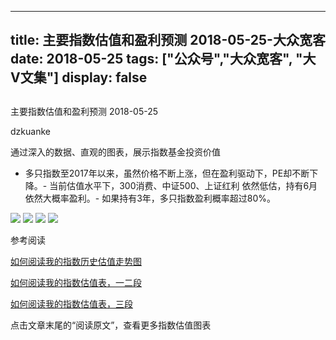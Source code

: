 
---
title:   主要指数估值和盈利预测 2018-05-25-大众宽客
date: 2018-05-25
tags: ["公众号","大众宽客", "大V文集"]
display: false
---


## 



主要指数估值和盈利预测 2018-05-25




dzkuanke




通过深入的数据、直观的图表，展示指数基金投资价值

- 多只指数至2017年以来<h-char unicode="ff0c" class="biaodian cjk bd-end bd-cop bd-hangable bd-jiya"><h-inner>，</h-inner></h-char>虽然价格不断上涨<h-char unicode="ff0c" class="biaodian cjk bd-end bd-cop bd-hangable bd-jiya"><h-inner>，</h-inner></h-char>但在盈利驱动下<h-char unicode="ff0c" class="biaodian cjk bd-end bd-cop bd-hangable bd-jiya"><h-inner>，</h-inner></h-char>PE却不断下降<h-char unicode="3002" class="biaodian cjk bd-end bd-cop bd-hangable bd-jiya"><h-inner>。</h-inner></h-char>- 当前估值水平下<h-char unicode="ff0c" class="biaodian cjk bd-end bd-cop bd-hangable bd-jiya"><h-inner>，</h-inner></h-char>300消费<h-char unicode="3001" class="biaodian cjk bd-end bd-cop bd-hangable bd-jiya"><h-inner>、</h-inner></h-char>中证500<h-char unicode="3001" class="biaodian cjk bd-end bd-cop bd-hangable bd-jiya"><h-inner>、</h-inner></h-char>上证红利 依然低估<h-char unicode="ff0c" class="biaodian cjk bd-end bd-cop bd-hangable bd-jiya"><h-inner>，</h-inner></h-char>持有6月依然大概率盈利<h-char unicode="3002" class="biaodian cjk bd-end bd-cop bd-hangable bd-jiya"><h-inner>。</h-inner></h-char>- 如果持有3年<h-char unicode="ff0c" class="biaodian cjk bd-end bd-cop bd-hangable bd-jiya"><h-inner>，</h-inner></h-char>多只指数盈利概率超过80%。


<img class="" data-copyright="0" data-ratio="0.5232774674115456" data-s="300,640" src="https://mmbiz.qpic.cn/mmbiz_png/PKw3FQPmhIjyS1LMpaGTcEnZdavhmD5o1H0K7f4N61EyoxRGnxO6geyJn2hXmR4KW3AAlH4xJ1koVcamJiaZWIg/640?wx_fmt=png" data-type="png" data-w="1074" style="">





<img class="" data-copyright="0" data-ratio="0.6" data-s="300,640" src="https://mmbiz.qpic.cn/mmbiz_png/PKw3FQPmhIjyS1LMpaGTcEnZdavhmD5ovOUXibvAgHQqDKBPa3oK5wia0nH8vfeYdrbT1BjCYRo1E2CUPd5Q3PYA/640?wx_fmt=png" data-type="png" data-w="720" style="">

<img class="" data-copyright="0" data-ratio="0.6" data-s="300,640" src="https://mmbiz.qpic.cn/mmbiz_png/PKw3FQPmhIjyS1LMpaGTcEnZdavhmD5oE54KGdjJb90YgF94iaP7qZMrnAtylxwCWx1lxibBCCn53tfLYicjh0WRw/640?wx_fmt=png" data-type="png" data-w="720" style="">

<img class="" data-copyright="0" data-ratio="0.6" data-s="300,640" src="https://mmbiz.qpic.cn/mmbiz_png/PKw3FQPmhIjyS1LMpaGTcEnZdavhmD5oQbQnwKOOmNEVxeVlgcxIHKKzfbYNaJ0X6Epib3lrY0BIXSBSibS484nQ/640?wx_fmt=png" data-type="png" data-w="720" style="">



参考阅读

[如何阅读我的指数历史估值走势图](http://mp.weixin.qq.com/s?__biz=MzAwMTc1MDcwNw==&amp;mid=2648272715&amp;idx=1&amp;sn=d24a7d159b4759e7d1b0a4ab0aaa9c46&amp;chksm=82f92c97b58ea5811a332f94fe1737016e3746b24be59485368eafaf094ef53f828688cb62ae&amp;scene=21#wechat_redirect)

[如何阅读我的指数估值表，一二段](http://mp.weixin.qq.com/s?__biz=MzAwMTc1MDcwNw==&amp;mid=2648272034&amp;idx=1&amp;sn=12b1858af175753f5ccebc0bc6c4cb4f&amp;chksm=82f92f7eb58ea668f844f51102599d20bb8730f438010159de83e85a4a34df3d44d568a9feb2&amp;scene=21#wechat_redirect)

[如何阅读我的指数估值表，三段](http://mp.weixin.qq.com/s?__biz=MzAwMTc1MDcwNw==&amp;mid=2648272039&amp;idx=1&amp;sn=09c59d023c3ce227046966f260777cd5&amp;chksm=82f92f7bb58ea66dab5c428c2205bd4dda180360b643b28a357ab3e73a38d19303124242ad4d&amp;scene=21#wechat_redirect)



点击文章末尾的“阅读原文”，查看更多指数估值图表












